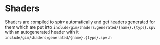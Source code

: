 # Shaders

Shaders are compiled to spirv automatically and get headers generated for them which are put into `include/gim/shaders/generated/{name}.{type}.spv` with an autogenerated header with it `include/gim/shaders/generated/{name}.{type}.spv.h`.
